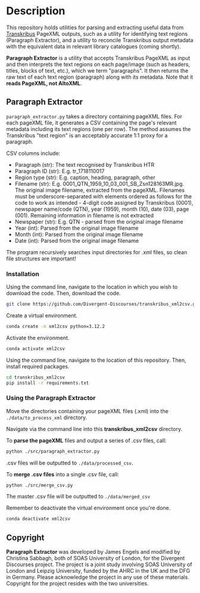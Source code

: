 # Description

This repository holds utilities for parsing and extracting useful data from [Transkribus](https://www.transkribus.org/) PageXML outputs, such as a utility for identifying text regions (Paragraph Extractor), and a utility to reconcile Transkribus output metadata with the equivalent data in relevant library catalogues (coming shortly).

**Paragraph Extractor** is a utility that accepts Transkribus PageXML as input and then interprets the text regions on each page/image (such as headers, titles, blocks of text, etc.), which we term "paragraphs". It then returns the raw text of each text region (paragraph) along with its metadata. Note that it **reads PageXML, not AltoXML**.


## Paragraph Extractor

`paragraph_extractor.py` takes a directory containing pageXML files. For each pageXML file, it generates a CSV containing the page's relevant metadata including its text regions (one per row). The method assumes the Transkribus "text region" is an acceptably accurate 1:1 proxy for a paragraph.

CSV columns include:

* Paragraph (str): The text recognised by Transkribus HTR
* Paragraph ID (str): E.g.	tr_1718110017
* Region type (str): E.g. caption, heading, paragraph, other
* Filename (str): E.g. 0001_QTN_1959_10_03_001_SB_Zsn128163MR.jpg. The original image filename, extracted from the pageXML. Filenames must be underscore-separated with elements ordered as follows for the code to work as intended - 4-digit code assigned by Transkribus (0001), newspaper name/code (QTN), year (1959), month (10), date (03), page (001). Remaining information in filename is not extracted
* Newspaper (str): E.g. QTN - parsed from the original image filename
* Year (int): Parsed from the original image filename
* Month (int): Parsed from the original image filename  
* Date (int): Parsed from the original image filename  

The program recursively searches input directories for .xml files, so clean file structures are important!

### Installation

Using the command line, navigate to the location in which you wish to download the code. Then, download the code.

```bash
git clone https://github.com/Divergent-Discourses/transkribus_xml2csv.git
```

Create a virtual environment.

```bash
conda create -n xml2csv python=3.12.2
```

Activate the environment.

```bash
conda activate xml2csv
```

Using the command line, navigate to the location of this repository. Then, install required packages.

```bash
cd transkribus_xml2csv
pip install -r requirements.txt
```

### Using the Paragraph Extractor

Move the directories containing your pageXML files (.xml) into the `./data/to_process_xml` directory.

Navigate via the command line into this **transkribus_xml2csv** directory.

To **parse the pageXML** files and output a series of .csv files, call:

```bash
python ./src/paragraph_extractor.py 
```

.csv files will be outputted to `./data/processed_csv`.


To **merge .csv files** into a single .csv file, call:

```bash
python ./src/merge_csv.py
```

The master .csv file will be outputted to `./data/merged_csv`


Remember to deactivate the virtual environment once you're done.

```bash
conda deactivate xml2csv
```


## Copyright

**Paragraph Extractor** was developed by James Engels and modified by Christina Sabbagh, both of SOAS University of London, for the Divergent Discourses project. The project is a joint study involving SOAS University of London and Leipzig University, funded by the AHRC in the UK and the DFG in Germany. Please acknowledge the project in any use of these materials. Copyright for the project resides with the two universities. 
